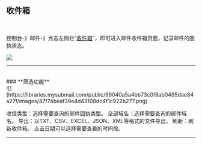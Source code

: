 ## 收件箱

 <br>

控制台-》邮件-》点击左侧栏“[收件箱](https://www.mysubmail.com/console/mail/inbox)”，即可进入邮件收件箱页面，记录邮件的回执状态。

![](https://libraries.mysubmail.com/public/99040a5a4bb73c0f8ab0495dae84a27f/images/95b38873e77bca7b40dd0b524db5fa80.png)
 <br>

------
<br>
### **筛选功能**
<br>
![](https://libraries.mysubmail.com/public/99040a5a4bb73c0f8ab0495dae84a27f/images/47f74beaf39e4d43108dc4f1c922b277.png)

收信类型：选择需要查询的邮件回执类型。
全部域名：选择需要查询的邮件域名。
导出：以TXT、CSV、EXCEL、JSON、XML等格式的文件导出。
刷新：刷新收件箱。
点击日期可以选择需要查看的时间段。

------